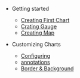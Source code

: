 - Getting started
   - [Creating First Chart](/getting-started/building-your-first-chart)
   - [Crating Gauge](/getting-started/building-your-gauge)
   - [Creating Map](/getting-started/building-your-map)
   
- Customizing Charts
  - [Configuring](/configuring-your-chart-basic/anchors-and-lines)
  - [annotations](/configuring-your-chart-basic/annotations)
  - [Border & Background](/configuring-your-chart-basic/border-and-background)
   
